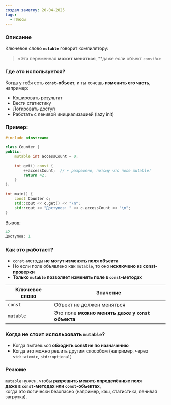 ```yaml
---
создал заметку: 20-04-2025
tags:
  - Плюсы
---
```

### Описание
Ключевое слово **`mutable`** говорит компилятору:
> «Эта переменная **может меняться**, **даже если объект `const`!»»
### Где это используется?
Когда у тебя есть **`const`-объект**, и ты хочешь **изменить его часть**,  
например:
- Кэшировать результат
- Вести статистику
- Логировать доступ
- Работать с ленивой инициализацией (lazy init)
###  Пример:
```cpp
#include <iostream>

class Counter {
public:
    mutable int accessCount = 0;

    int get() const {
        ++accessCount;  // ← разрешено, потому что поле mutable!
        return 42;
    }
};

int main() {
    const Counter c;
    std::cout << c.get() << "\n";
    std::cout << "Доступов: " << c.accessCount << "\n";
}

```
Вывод:
```cpp
42
Доступов: 1
```
### Как это работает?
- `const`-методы **не могут изменять поля объекта**
- Но если поле объявлено как `mutable`, то оно **исключено из const-проверки**
- **Только `mutable` позволяет изменять поле в `const`-методах**

|Ключевое слово|Значение|
|---|---|
|`const`|Объект не должен меняться|
|`mutable`|Это поле **можно менять даже у `const` объекта**|
### Когда не стоит использовать `mutable`?
- Когда пытаешься **обходить const не по назначению**
- Когда это можно решить другим способом (например, через `std::atomic`, `std::optional`)
### Резюме
`mutable` нужен, чтобы **разрешить менять определённые поля**  
**даже в `const`-методах или `const`-объектах**,  
когда это логически безопасно (например, кэш, статистика, ленивая загрузка).